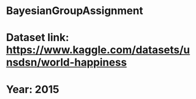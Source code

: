 # BayesianGroupAssignment

# Dataset link: https://www.kaggle.com/datasets/unsdsn/world-happiness
# Year: 2015
